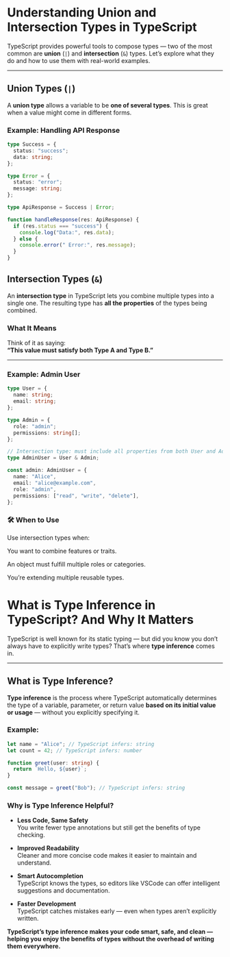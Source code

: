 # Understanding Union and Intersection Types in TypeScript

TypeScript provides powerful tools to compose types — two of the most common are **union** (`|`) and **intersection** (`&`) types. Let’s explore what they do and how to use them with real-world examples.

---

## Union Types (`|`)

A **union type** allows a variable to be **one of several types**. This is great when a value might come in different forms.

### Example: Handling API Response

```ts
type Success = {
  status: "success";
  data: string;
};

type Error = {
  status: "error";
  message: string;
};

type ApiResponse = Success | Error;

function handleResponse(res: ApiResponse) {
  if (res.status === "success") {
    console.log("Data:", res.data);
  } else {
    console.error(" Error:", res.message);
  }
}
```

## Intersection Types (`&`)

An **intersection type** in TypeScript lets you combine multiple types into a single one. The resulting type has **all the properties** of the types being combined.

### What It Means

Think of it as saying:  
**“This value must satisfy both Type A and Type B.”**

---

### Example: Admin User

```ts
type User = {
  name: string;
  email: string;
};

type Admin = {
  role: "admin";
  permissions: string[];
};

// Intersection type: must include all properties from both User and Admin
type AdminUser = User & Admin;

const admin: AdminUser = {
  name: "Alice",
  email: "alice@example.com",
  role: "admin",
  permissions: ["read", "write", "delete"],
};
```

### 🛠 When to Use

Use intersection types when:

You want to combine features or traits.

An object must fulfill multiple roles or categories.

You’re extending multiple reusable types.

# What is Type Inference in TypeScript? And Why It Matters

TypeScript is well known for its static typing — but did you know you don’t always have to explicitly write types? That’s where **type inference** comes in.

---

## What is Type Inference?

**Type inference** is the process where TypeScript automatically determines the type of a variable, parameter, or return value **based on its initial value or usage** — without you explicitly specifying it.

### Example:

```ts
let name = "Alice"; // TypeScript infers: string
let count = 42; // TypeScript infers: number

function greet(user: string) {
  return `Hello, ${user}`;
}

const message = greet("Bob"); // TypeScript infers: string
```

### Why is Type Inference Helpful?

- **Less Code, Same Safety**  
  You write fewer type annotations but still get the benefits of type checking.

- **Improved Readability**  
  Cleaner and more concise code makes it easier to maintain and understand.

- **Smart Autocompletion**  
  TypeScript knows the types, so editors like VSCode can offer intelligent suggestions and documentation.

- **Faster Development**  
  TypeScript catches mistakes early — even when types aren’t explicitly written.

**TypeScript’s type inference makes your code smart, safe, and clean — helping you enjoy the benefits of types without the overhead of writing them everywhere.**

